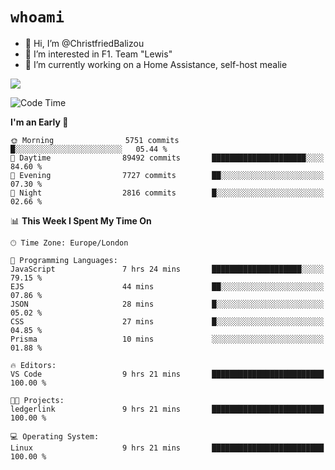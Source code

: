 # `whoami`

- 👋 Hi, I’m @ChristfriedBalizou
- 👀 I’m interested in F1. Team "Lewis"
- 🌱 I’m currently working on a Home Assistance, self-host mealie
<!--
- 💞️ I’m looking to collaborate on
- 📫 How to reach me /dev/stdin
-->


![](https://github-readme-stats.vercel.app/api?username=Christfriedbalizou&show_icons=true&hide_title=true&theme=solarized-dark&count_private=true&hide=stars)
<!-- 
  ![](https://github-readme-stats.vercel.app/api/top-langs/?username=Christfriedbalizou&show_icons=true&hide_title=true&theme=solarized-dark&layout=compact&show_icons=true&count_private=false)
-->


<!--START_SECTION:waka-->
![Code Time](http://img.shields.io/badge/Code%20Time-110%20hrs%2023%20mins-blue)

**I'm an Early 🐤** 

```text
🌞 Morning                5751 commits        █░░░░░░░░░░░░░░░░░░░░░░░░   05.44 % 
🌆 Daytime                89492 commits       █████████████████████░░░░   84.60 % 
🌃 Evening                7727 commits        ██░░░░░░░░░░░░░░░░░░░░░░░   07.30 % 
🌙 Night                  2816 commits        █░░░░░░░░░░░░░░░░░░░░░░░░   02.66 % 
```


📊 **This Week I Spent My Time On** 

```text
🕑︎ Time Zone: Europe/London

💬 Programming Languages: 
JavaScript               7 hrs 24 mins       ████████████████████░░░░░   79.15 % 
EJS                      44 mins             ██░░░░░░░░░░░░░░░░░░░░░░░   07.86 % 
JSON                     28 mins             █░░░░░░░░░░░░░░░░░░░░░░░░   05.02 % 
CSS                      27 mins             █░░░░░░░░░░░░░░░░░░░░░░░░   04.85 % 
Prisma                   10 mins             ░░░░░░░░░░░░░░░░░░░░░░░░░   01.88 % 

🔥 Editors: 
VS Code                  9 hrs 21 mins       █████████████████████████   100.00 % 

🐱‍💻 Projects: 
ledgerlink               9 hrs 21 mins       █████████████████████████   100.00 % 

💻 Operating System: 
Linux                    9 hrs 21 mins       █████████████████████████   100.00 % 
```


<!--END_SECTION:waka-->


<!---
ChristfriedBalizou/ChristfriedBalizou is a ✨ special ✨ repository because its `README.md` (this file) appears on your GitHub profile.
You can click the Preview link to take a look at your changes.
--->
